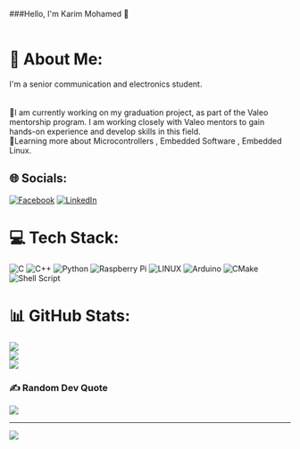 ###Hello, I'm Karim Mohamed 👋<br><br>
# 💫 About Me:
I'm a senior communication and electronics student.<br><br><br>🔭I am currently working on my graduation project, as part of the Valeo mentorship program. I am working closely with Valeo mentors to gain hands-on experience and develop skills in this field.<br>🌱Learning more about Microcontrollers , Embedded Software , Embedded Linux.<br>


## 🌐 Socials:
[![Facebook](https://img.shields.io/badge/Facebook-%231877F2.svg?logo=Facebook&logoColor=white)](https://facebook.com/https://www.facebook.com/KarimMo09) [![LinkedIn](https://img.shields.io/badge/LinkedIn-%230077B5.svg?logo=linkedin&logoColor=white)](https://linkedin.com/in/https://www.linkedin.com/in/karimmo09/) 

# 💻 Tech Stack:
![C](https://img.shields.io/badge/c-%2300599C.svg?style=for-the-badge&logo=c&logoColor=white) ![C++](https://img.shields.io/badge/c++-%2300599C.svg?style=for-the-badge&logo=c%2B%2B&logoColor=white) ![Python](https://img.shields.io/badge/python-3670A0?style=for-the-badge&logo=python&logoColor=ffdd54) ![Raspberry Pi](https://img.shields.io/badge/-RaspberryPi-C51A4A?style=for-the-badge&logo=Raspberry-Pi) ![LINUX](https://img.shields.io/badge/Linux-FCC624?style=for-the-badge&logo=linux&logoColor=black) ![Arduino](https://img.shields.io/badge/-Arduino-00979D?style=for-the-badge&logo=Arduino&logoColor=white) ![CMake](https://img.shields.io/badge/CMake-%23008FBA.svg?style=for-the-badge&logo=cmake&logoColor=white) ![Shell Script](https://img.shields.io/badge/shell_script-%23121011.svg?style=for-the-badge&logo=gnu-bash&logoColor=white)
# 📊 GitHub Stats:
![](https://github-readme-stats.vercel.app/api?username=karimmo09&theme=onedark&hide_border=false&include_all_commits=false&count_private=false)<br/>
![](https://github-readme-streak-stats.herokuapp.com/?user=karimmo09&theme=onedark&hide_border=false)<br/>
![](https://github-readme-stats.vercel.app/api/top-langs/?username=karimmo09&theme=onedark&hide_border=false&include_all_commits=false&count_private=false&layout=compact)

### ✍️ Random Dev Quote
![](https://quotes-github-readme.vercel.app/api?type=horizontal&theme=radical)

---
[![](https://visitcount.itsvg.in/api?id=karimmo09&icon=5&color=3)](https://visitcount.itsvg.in)

<!-- Proudly created with GPRM ( https://gprm.itsvg.in ) -->
